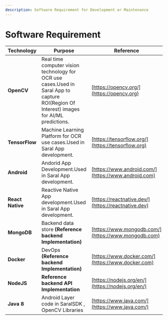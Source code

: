 ```yaml
---
description: Software Requirement for Development or Maintenance
---
```


# Software Requirement

| Technology       | Purpose                                                                                                                                   | Reference                                           |
| ---------------- | ----------------------------------------------------------------------------------------------------------------------------------------- | --------------------------------------------------- |
| **OpenCV**       | Real time computer vision technology for OCR use cases.Used in Saral App to capture ROI(Region Of Interest) images for AI/ML predictions. | [https://opencv.org/](https://opencv.org)           |
| **TensorFlow**   | Machine Learning Platform for OCR use cases.Used in Saral App development.                                                                | [https://tensorflow.org/](https://tensorflow.org)   |
| **Android**      | Andorid App Development.Used in Saral App development.                                                                                    | [https://www.android.com/](https://www.android.com) |
| **React Native** | Reactive Native App development.Used in Saral App development.                                                                            | [https://reactnative.dev/](https://reactnative.dev) |
| **MongoDB**      | Backend data store **(Reference backend Implementation)**                                                                                 | [https://www.mongodb.com/](https://www.mongodb.com) |
| **Docker**       | DevOps **(Reference backend Implementation)**                                                                                             | [https://www.docker.com/](https://www.docker.com)   |
| **NodeJS**       | **Reference backend API Implementation**                                                                                                  | [https://nodejs.org/en/](https://nodejs.org/en/)    |
| **Java 8**       | Android Layer code in SaralSDK , OpenCV Libraries                                                                                         | [https://www.java.com/](https://www.java.com/)      |
